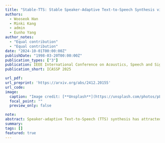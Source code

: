 ```yaml
---
title: "Stable-TTS: Stable Speaker-Adaptive Text-to-Speech Synthesis via Prosody Prompting"
authors:
  - Wooseok Han
  - Minki Kang
  - admin
  - Eunho Yang
author_notes:
  - "Equal contribution"
  - "Equal contribution"
date: "2024-10-01T00:00:00Z"
publishDate: "1998-03-20T00:00:00Z"
publication_types: ["3"]
publication: IEEE International Conference on Acoustics, Speech and Signal Processing (**ICASSP**), 2025
publication_short: ICASSP 2025

url_pdf:
url_preprint: 'https://arxiv.org/abs/2412.20155'
url_code:
image:
  caption: "Image credit: [**Unsplash**](https://unsplash.com/photos/pLCdAaMFLTE)"
  focal_point: ""
  preview_only: false

note:
abstract: Speaker-adaptive Text-to-Speech (TTS) synthesis has attracted considerable attention due to its broad range of applications, such as personalized voice assistant services. While several approaches have been proposed, they often exhibit high sensitivity to either the quantity or the quality of target speech samples. To address these limitations, we introduce Stable-TTS, a novel speaker-adaptive TTS framework that leverages a small subset of a high-quality pre-training dataset, referred to as prior samples. Specifically, Stable-TTS achieves prosody consistency by leveraging the high-quality prosody of prior samples, while effectively capturing the timbre of the target speaker. Additionally, it employs a prior-preservation loss during fine-tuning to maintain the synthesis ability for prior samples to prevent overfitting on target samples. Extensive experiments demonstrate the effectiveness of Stable-TTS even under limited target speech samples.
summary:
tags: []
featured: true
---
```

